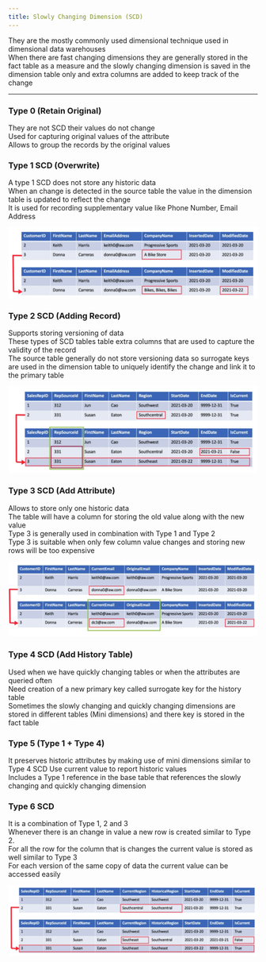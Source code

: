 ```yaml
---
title: Slowly Changing Dimension (SCD)
---
```


They are the mostly commonly used dimensional technique used in dimensional data warehouses  
When there are fast changing dimensions they are generally stored in the fact table as a measure and the slowly changing dimension is saved in the dimension table only and extra columns are added to keep track of the change

---

### Type 0 (Retain Original)

They are not SCD their values do not change  
Used for capturing original values of the attribute  
Allows to group the records by the original values

### Type 1 SCD (Overwrite)

A type 1 SCD does not store any historic data  
When an change is detected in the source table the value in the dimension table is updated to reflect the change  
It is used for recording supplementary value like Phone Number, Email Address

![Type 1 SCD|700](images/type-1-scd-table.png)

### Type 2 SCD (Adding Record)

Supports storing versioning of data  
These types of SCD tables table extra columns that are used to capture the validity of the record  
The source table generally do not store versioning data so surrogate keys are used in the dimension table to uniquely identify the change and link it to the primary table

![Type 2 SCD|700](images/type-2-scd-table.png)

### Type 3 SCD (Add Attribute)

Allows to store only one historic data  
The table will have a column for storing the old value along with the new value  
Type 3 is generally used in combination with Type 1 and Type 2  
Type 3 is suitable when only few column value changes and storing new rows will be too expensive

![Type 3 SCD|700](images/type-3-scd-table.png)

### Type 4 SCD (Add History Table)

Used when we have quickly changing tables or when the attributes are queried often  
Need creation of a new primary key called surrogate key for the history table  
Sometimes the slowly changing and quickly changing dimensions are stored in different tables (Mini dimensions) and there key is stored in the fact table

### Type 5 (Type 1 + Type 4)

It preserves historic attributes by making use of mini dimensions similar to Type 4 SCD
Use current value to report historic values  
Includes a Type 1 reference in the base table that references the slowly changing and quickly changing dimension

### Type 6 SCD

It is a combination of Type 1, 2 and 3  
Whenever there is an change in value a new row is created similar to Type 2.  
For all the row for the column that is changes the current value is stored as well similar to Type 3  
For each version of the same copy of data the current value can be accessed easily

![Type 6 SCD|700](images/type-6-scd-table.png)